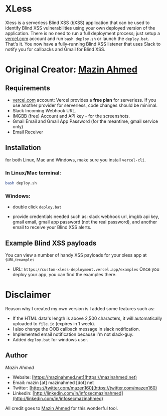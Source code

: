 # XLess

Xless is a serverless Blind XSS (bXSS) application that can be used to identify Blind XSS vulnerabilities using your own deployed version of the application.
There is no need to run a full deployment process; just setup a [vercel.com](https://vercel.com/) account and run `bash deploy.sh` or launch the `deploy.bat`.
That's it. You now have a fully-running Blind XSS listener that uses Slack to notify you for callbacks and Gmail for Blind XSS.

<h1>Original Creator: <a href="https://github.com/mazen160/xless">Mazin Ahmed</a></h1>

## Requirements
* [vercel.com](https://vercel.com/) account: Vercel provides a **free plan** for serverless. If you use another provider for serverless, code changes should be minimal.
* Slack Incoming Webhook URL.
* IMGBB (free) Account and API key - for the screenshots.
* Gmail Email and Gmail App Password (for the meantime, gmail service only)
* Email Receiver

## Installation

for both Linux, Mac and Windows, make sure you install `vercel-cli`.

### In Linux/Mac terminal: 
```bash
bash deploy.sh
```
### Windows:
* double click `deploy.bat`

* provide credentials needed such as: slack webhook url, imgbb api key, gmail email, gmail app password (not the real password), and another email to receive your Blind XSS alerts.

##  Example Blind XSS payloads

You can view a number of handy XSS payloads for your xless app at `$URL/examples`
* URL: `https://custom-xless-deployment.vercel.app/examples`
Once you deploy your app, you can find the examples there.

# Disclaimer

Reason why I created my own version is I added some features such as:

* If the HTML data's length is above 2,500 characters, it will automatically uploaded to `file.io` (expires in 1 week).
* I also change the OOB callback message in slack notification.
* Implemented email notification because I'm not slack-guy.
* Added `deploy.bat` for windows user.

## Author
*Mazin Ahmed*
* Website: [https://mazinahmed.net](https://mazinahmed.net)
* Email: mazin [at] mazinahmed [dot] net
* Twitter: [https://twitter.com/mazen160](https://twitter.com/mazen160)
* Linkedin: [http://linkedin.com/in/infosecmazinahmed](http://linkedin.com/in/infosecmazinahmed)

All credit goes to <a href="https://github.com/mazen160/xless">Mazin Ahmed</a> for this wonderful tool.